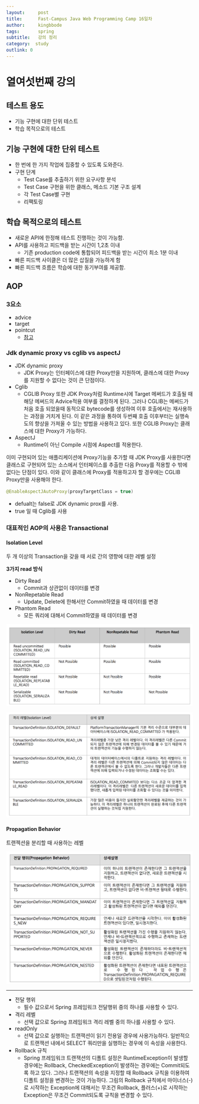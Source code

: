```yaml
---
layout:     post
title:      Fast-Campus Java Web Programming Camp 16일차
author:     kingbbode
tags:       spring
subtitle:   강의 정리
category:  study
outlink: 0
---
```


열여섯번째 강의
===============

테스트 용도
-----------

-	기능 구현에 대한 단위 테스트
-	학습 목적으로의 테스트

기능 구현에 대한 단위 테스트
----------------------------

-	한 번에 한 가지 작업에 집중할 수 있도록 도와준다.
-	구현 단계
	-	Test Case를 추출하기 위한 요구사항 분석
	-	Test Case 구현을 위한 클래스, 메소드 기본 구조 설계
	-	각 Test Case별 구현
	-	리팩토링

학습 목적으로의 테스트
----------------------

-	새로운 API에 한정해 테스트 진행하는 것이 가능함.
-	API를 사용하고 피드백을 받는 시간이 1,2초 이내
	-	기존 production code에 통합되어 피드백을 받는 시간이 최소 1분 이내
-	빠른 피드백 사이클은 더 많은 삽질을 가능하게 함
-	빠른 피드백 흐름은 학습에 대한 동기부여를 제공함.

AOP
---

### 3요소

-	advice
-	target
-	pointcut
	-	[참고](http://docs.spring.io/spring/docs/current/spring-framework-reference/html/aop.html#aop-pointcuts)

### Jdk dynamic proxy vs cglib vs aspectJ

-	JDK dynamic proxy
	-	JDK Proxy는 인터페이스에 대한 Proxy만을 지원하며, 클래스에 대한 Proxy를 지원할 수 없다는 것이 큰 단점이다.
-	Cglib
	-	CGLIB Proxy 또한 JDK Proxy처럼 Runtime시에 Target 메써드가 호출될 때 해당 메써드의 Advice적용 여부를 결정하게 된다. 그러나 CGLIB는 메써드가 처음 호출 되었을때 동적으로 bytecode를 생성하여 이후 호출에서는 재사용하는 과정을 거치게 된다. 이 같은 과정을 통하여 두번째 호출 이후부터는 실행속도의 향상을 가져올 수 있는 방법을 사용하고 있다. 또한 CGLIB Proxy는 클래스에 대한 Proxy가 가능하다.
-	AspectJ
	-	Runtime이 아닌 Compile 시점에 Aspect를 적용한다.

이미 구현되어 있는 애플리케이션에 Proxy기능을 추가할 때 JDK Proxy를 사용한다면 클래스로 구현되어 있는 소스에서 인터페이스를 추출한 다음 Proxy를 적용할 수 밖에 없다는 단점이 있다. 이와 같이 클래스에 Proxy를 적용하고자 할 경우에는 CGLIB Proxy만을 사용해야 한다.

```java
@EnableAspectJAutoProxy(proxyTargetClass = true)
```

-	defualt는 false로 JDK dynamic prox를 사용.
-	true 일 때 Cglib를 사용

### 대표적인 AOP의 사용은 Transactional

#### Isolation Level

두 개 이상의 Transaction을 갖을 때 서로 간의 영향에 대한 레벨 설정

**3가지 read 방식**

-	Dirty Read
	-	Commit과 상관없이 데이터를 변경
-	NonRepetable Read
	-	Update, Delete에 한해서만 Commit하였을 때 데이터를 변경
-	Phantom Read
	-	모든 쿼리에 대해서 Commit하였을 때 데이터를 변경

![isolation1](/images/JWP/isolation1.png)

![isolation2](/images/JWP/isolation2.png)

#### Propagation Behavior

트랜젝션을 분리할 때 사용하는 레벨

![Propagation](/images/JWP/propagation.png)

---

-	전달 행위
	-	필수 값으로서 Spring 프레임워크 전달행위 중의 하나를 사용할 수 있다.
-	격리 레벨
	-	선택 값으로 Spring 프레임워크 격리 레벨 중의 하나를 사용할 수 있다.
-	readOnly
	-	선택 값으로 실행하는 트랜잭션이 읽기 전용일 경우에 사용가능하다. 일반적으로 트랜잭션 내에서 SELECT 쿼리만을 실행하는 경우에 이 속성을 사용한다.
-	Rollback 규칙
	-	Spring 프레임워크 트랜잭션의 디폴트 설정은 RuntimeException이 발생할 경우에는 Rollback, CheckedException이 발생하는 경우에는 Commit되도록 하고 있다. 그러나 트랜잭션의 속성을 지정할 때 Rollback 규칙을 이용하여 디폴트 설정을 변경하는 것이 가능하다. 그림의 Rollback 규칙에서 마이너스(-)로 시작하는 Exception에 대해서는 무조건 Rollback, 플러스(+)로 시작하는 Exception은 무조건 Commit되도록 규칙을 변경할 수 있다.
